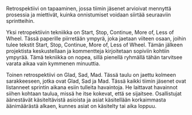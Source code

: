 Retrospektiivi on tapaaminen, jossa tiimin jäsenet arvioivat mennyttä prosessia ja miettivät, kuinka onnistumiset voidaan siirtää seuraaviin sprintteihin.

Yksi retropektiivin tekniikka on Start, Stop, Continue, More of, Less of Wheel. Tässä paperille piirretään ympyrä, joka jaetaan viiteen osaan, joihin tulee tekstit Start, Stop, Continue, More of, Less of Wheel. Tämän jälkeen projektista keskustellaan ja kommentteja kirjoitetaan sopiviin kohtiin ympyrää. Tämä tekniikka on nopea, sillä pienellä ryhmällä tähän tarvitsee varata aikaa vain kymmenen minuuttia.

Toinen retrospektiivi on Glad, Sad, Mad. Tässä taulu on jaettu kolmeen sarakkeeseen, jotka ovat Glad, Sad ja Mad. Tässä kaikki tiimin jäsenet ovat listanneet sprintin aikana esiin tulleita havaintoja. He laittavat havainnot siihen kohtaan taulua, missä he itse kokevat, että se sijaitsee. Osallistujat äänestävät käsiteltävistä asioista ja asiat käsitellään korkaimmasta äänimäärästä alkaen, kunnes asiat on käsitelty tai aika loppuu.


